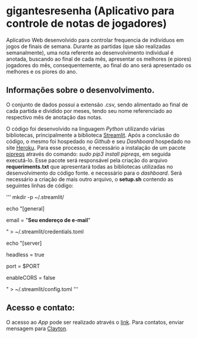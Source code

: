 # gigantesresenha (Aplicativo para controle de notas de jogadores)

Aplicativo Web desenvolvido para controlar frequencia de indivíduos em jogos de finais de semana. Durante as partidas (que são realizadas semanalmente), uma nota referente ao desenvolvimento individual é anotada, buscando ao final de cada mês, apresentar os melhores (e piores) jogadores do mês, consequentemente, ao final do ano será apresentado os melhores e os piores do ano.

## Informações sobre o desenvolvimento.

O conjunto de dados possui a extensão .csv, sendo alimentado ao final de cada partida e dividido por meses, tendo seu nome referenciado ao respectivo mês de anotação das notas.

O código foi desenvolvido na linguagem *Python* utilizando várias bibliotecas, principalmente a biblioteca [Streamlit](https://www.streamlit.io/). Após a conclusão do código, o mesmo foi hospedado no *Github* e seu *Dashboard* hospedado no site [Heroku](https://dashboard.heroku.com/). Para esse processo, é necessário a instalação de um pacote [pipreqs](https://pypi.org/project/pipreqs/) através do comando: *sudo pip3 install pipreqs*, em seguida executá-lo. Esse pacote será responsável pela criação do arquivo **requeriments.txt** que apresentará todas as bibliotecas utilizadas no desenvolvimento do código fonte. e necessário para o *dashboard*.
Será necessário a criação de mais outro arquivo, o **setup.sh** contendo as seguintes linhas de código:

'''
mkdir -p ~/.streamlit/

echo "[general]

email = \"**Seu endereço de e-mail**\"

" > ~/.streamlit/credentials.toml

echo "[server]

headless = true

port = $PORT

enableCORS = false

" > ~/.streamlit/config.toml
'''

## Acesso e contato:

O acesso ao *App* pode ser realizado através o [link](https://gigantesresenha.herokuapp.com/). Para contatos, enviar mensagem para [Clayton](https://www.linkedin.com/in/clayton-pereira-72491648/).
